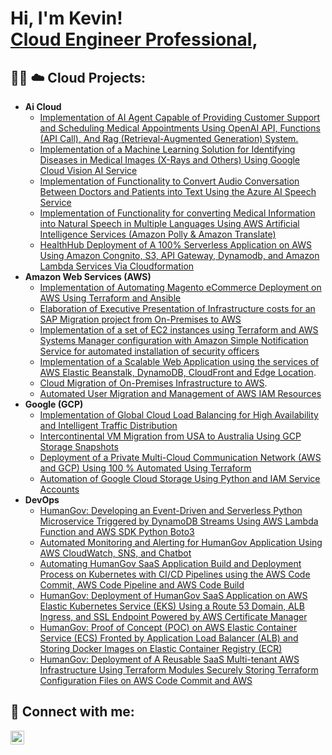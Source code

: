 <h1>Hi, I'm Kevin! <br/><a href="https://github.com/cloudarchit731"> <a href="https://www.linkedin.com/in/kevin-charles-aws/)/">Cloud Engineer Professional</a>, 

<h2>👨‍💻 ☁️ Cloud Projects:</h2>

- <b>Ai Cloud</b>
  - [Implementation of AI Agent Capable of Providing Customer Support and Scheduling Medical Appointments Using OpenAI API, Functions (API Call), And Rag (Retrieval-Augmented Generation) System.](https://github.com/cloudarchitectgithub/HealthHub-AI-Assistant)
  - [Implementation of a Machine Learning Solution for Identifying Diseases in Medical Images (X-Rays and Others) Using Google Cloud Vision AI Service]()
  - [Implementation of Functionality to Convert Audio Conversation Between Doctors and Patients into Text Using the Azure AI Speech Service]()  
  - [Implementation of Functionality for converting Medical Information into Natural Speech in Multiple Languages Using AWS Artificial Intelligence Services (Amazon Polly & Amazon Translate)]()
  - [HealthHub Deployment of A 100% Serverless Application on AWS Using Amazon Congnito, S3, API Gateway, Dynamodb, and Amazon Lambda Services Via Cloudformation]()
- <b>Amazon Web Services (AWS)</b>
  - [Implementation of Automating Magento eCommerce Deployment on AWS Using Terraform and Ansible]()
  - [Elaboration of Executive Presentation of Infrastructure costs for an SAP Migration project from On-Premises to AWS](https://github.com/cloudarchitectgithub/SAP-Migration-AWS-Cost-Analysis)
  - [Implementation of a set of EC2 instances using Terraform and AWS Systems Manager configuration with Amazon Simple Notification Service for automated installation of security officers](https://github.com/cloudarchitectgithub/Terraform-AWS-SystemsManager-SNS-EC2-Security-Agents)
  - [Implementation of a Scalable Web Application using the services of AWS Elastic Beanstalk, DynamoDB, CloudFront and Edge Location](https://github.com/cloudarchitectgithub/AWS-Cloud-Scalable-Web-Application-using-AWS-Elastic-Beanstalk-DynamoDB-CloudFront-Edge-Location/tree/main).
  - [Cloud Migration of On-Premises Infrastructure to AWS](https://github.com/cloudarchitectgithub/Cloud-Migration-of-On-Premises-Infrastructure-to-AWS).
  - [Automated User Migration and Management of AWS IAM Resources](https://github.com/cloudarchitectgithub/Automated-User-Migration-and-Management-of-AWS-IAM-Resources) 
- <b>Google (GCP)</b>
  - [Implementation of Global Cloud Load Balancing for High Availability and Intelligent Traffic Distribution]()
  - [Intercontinental VM Migration from USA to Australia Using GCP Storage Snapshots]()
  - [Deployment of a Private Multi-Cloud Communication Network (AWS and GCP) Using 100 % Automated Using Terraform]()
  - [Automation of Google Cloud Storage Using Python and IAM Service Accounts]()
- <b>DevOps</b>
  - [HumanGov: Developing an Event-Driven and Serverless Python Microservice Triggered by DynamoDB Streams Using AWS Lambda Function and AWS SDK Python Boto3]()
  - [Automated Monitoring and Alerting for HumanGov Application Using AWS CloudWatch, SNS, and Chatbot]()
  - [Automating HumanGov SaaS Application Build and Deployment Process on Kubernetes with CI/CD Pipelines using the AWS Code Commit, AWS Code Pipeline and AWS Code Build]()
  - [HumanGov: Deployment of HumanGov SaaS Application on AWS Elastic Kubernetes Service (EKS) Using a Route 53 Domain, ALB Ingress, and SSL Endpoint Powered by AWS Certificate Manager]()
  - [HumanGov: Proof of Concept (POC) on AWS Elastic Container Service (ECS) Fronted by Application Load Balancer (ALB) and Storing Docker Images on Elastic Container Registry (ECR)]()
  - [HumanGov: Deployment of A Reusable SaaS Multi-tenant AWS Infrastructure Using Terraform Modules Securely Storing Terraform Configuration Files on AWS Code Commit and AWS]()

<h2> 🔗 Connect with me:</h2>

[<img align="left" alt="KevinCharles | LinkedIn" width="22px" src="https://cdn.jsdelivr.net/npm/simple-icons@v3/icons/linkedin.svg" />][linkedin]

[linkedin]: https://www.linkedin.com/in/kevin-charles-aws/

<!--
**joshmadakor1/joshmadakor1** is a ✨ _special_ ✨ repository because its `README.md` (this file) appears on your GitHub profile.

Here are some ideas to get you started:

- 🔭 I’m currently working on ...
- 🌱 I’m currently learning ...
- 👯 I’m looking to collaborate on ...
- 🤔 I’m looking for help with ...
- 💬 Ask me about ...
- 📫 How to reach me: ...
- 😄 Pronouns: ...
- ⚡ Fun fact: ...
-->
